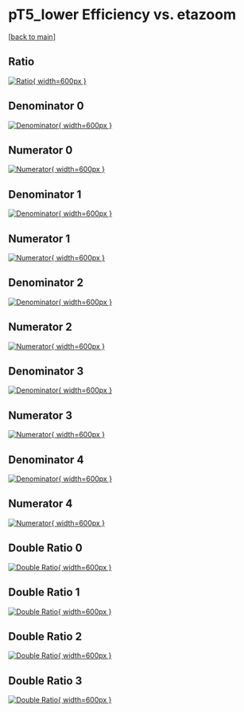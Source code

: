 # pT5_lower Efficiency vs. etazoom

[[back to main](./)]



## Ratio

[![Ratio](../mtv/var/pT5_lower_loweta_321_1_eff_etazoom.png){ width=600px }](../mtv/var/pT5_lower_loweta_321_1_eff_etazoom.pdf)

## Denominator 0

[![Denominator](../mtv/den/pT5_lower_loweta_321_1_eff_etazoom_den0.png){ width=600px }](../mtv/den/pT5_lower_loweta_321_1_eff_etazoom_den0.pdf)

## Numerator 0

[![Numerator](../mtv/num/pT5_lower_loweta_321_1_eff_etazoom_num0.png){ width=600px }](../mtv/num/pT5_lower_loweta_321_1_eff_etazoom_num0.pdf)

## Denominator 1

[![Denominator](../mtv/den/pT5_lower_loweta_321_1_eff_etazoom_den1.png){ width=600px }](../mtv/den/pT5_lower_loweta_321_1_eff_etazoom_den1.pdf)

## Numerator 1

[![Numerator](../mtv/num/pT5_lower_loweta_321_1_eff_etazoom_num1.png){ width=600px }](../mtv/num/pT5_lower_loweta_321_1_eff_etazoom_num1.pdf)

## Denominator 2

[![Denominator](../mtv/den/pT5_lower_loweta_321_1_eff_etazoom_den2.png){ width=600px }](../mtv/den/pT5_lower_loweta_321_1_eff_etazoom_den2.pdf)

## Numerator 2

[![Numerator](../mtv/num/pT5_lower_loweta_321_1_eff_etazoom_num2.png){ width=600px }](../mtv/num/pT5_lower_loweta_321_1_eff_etazoom_num2.pdf)

## Denominator 3

[![Denominator](../mtv/den/pT5_lower_loweta_321_1_eff_etazoom_den3.png){ width=600px }](../mtv/den/pT5_lower_loweta_321_1_eff_etazoom_den3.pdf)

## Numerator 3

[![Numerator](../mtv/num/pT5_lower_loweta_321_1_eff_etazoom_num3.png){ width=600px }](../mtv/num/pT5_lower_loweta_321_1_eff_etazoom_num3.pdf)

## Denominator 4

[![Denominator](../mtv/den/pT5_lower_loweta_321_1_eff_etazoom_den4.png){ width=600px }](../mtv/den/pT5_lower_loweta_321_1_eff_etazoom_den4.pdf)

## Numerator 4

[![Numerator](../mtv/num/pT5_lower_loweta_321_1_eff_etazoom_num4.png){ width=600px }](../mtv/num/pT5_lower_loweta_321_1_eff_etazoom_num4.pdf)

## Double Ratio 0

[![Double Ratio](../mtv/ratio/pT5_lower_loweta_321_1_eff_etazoom_ratio0.png){ width=600px }](../mtv/ratio/pT5_lower_loweta_321_1_eff_etazoom_ratio0.pdf)

## Double Ratio 1

[![Double Ratio](../mtv/ratio/pT5_lower_loweta_321_1_eff_etazoom_ratio1.png){ width=600px }](../mtv/ratio/pT5_lower_loweta_321_1_eff_etazoom_ratio1.pdf)

## Double Ratio 2

[![Double Ratio](../mtv/ratio/pT5_lower_loweta_321_1_eff_etazoom_ratio2.png){ width=600px }](../mtv/ratio/pT5_lower_loweta_321_1_eff_etazoom_ratio2.pdf)

## Double Ratio 3

[![Double Ratio](../mtv/ratio/pT5_lower_loweta_321_1_eff_etazoom_ratio3.png){ width=600px }](../mtv/ratio/pT5_lower_loweta_321_1_eff_etazoom_ratio3.pdf)


